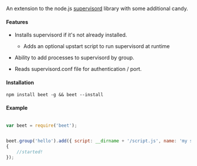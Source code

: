 An extension to the node.js [supervisord](https://github.com/spiceapps/supervisord) library with some additional candy.

#### Features

- Installs supervisord if it's not already installed.
	- Adds an optional upstart script to run supervisord at runtime

- Ability to add processes to supervisord by group.
- Reads supervisord.conf file for authentication / port.


#### Installation

	npm install beet -g && beet --install

#### Example

```javascript

var beet = require('beet');


beet.group('hello').add({ script: __dirname + '/script.js', name: 'my script' }, function(err, result)
{
	//started!
});


```
